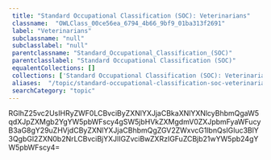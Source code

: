 ```yaml
--- 
 title: "Standard Occupational Classification (SOC): Veterinarians" 
 classname:  "OWLClass_00ce56ea_6794_4b66_9bf9_01ba313f2691" 
 label: "Veterinarians" 
 subclassname: "null" 
 subclasslabel: "null" 
 parentclassname: "Standard_Occupational_Classification_(SOC)" 
 parentclasslabel: "Standard Occupational Classification (SOC)" 
 equalentCollections: [] 
 collections: ['Standard Occupational Classification (SOC): Veterinarians']
 aliases:  "/topic/standard-occupational-classification-soc-veterinarians"  
 searchCategory: "topic" 
---
```

RGlhZ25vc2UsIHRyZWF0LCBvciByZXNlYXJjaCBkaXNlYXNlcyBhbmQgaW5qdXJpZXMgb2YgYW5pbWFscy4gSW5jbHVkZXMgdmV0ZXJpbmFyaWFucyB3aG8gY29uZHVjdCByZXNlYXJjaCBhbmQgZGV2ZWxvcG1lbnQsIGluc3BlY3QgbGl2ZXN0b2NrLCBvciBjYXJlIGZvciBwZXRzIGFuZCBjb21wYW5pb24gYW5pbWFscy4=
